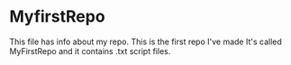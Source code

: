 # MyfirstRepo
This file has info about my repo. This is the first repo I've made
It's called MyFirstRepo and it contains .txt script files.
